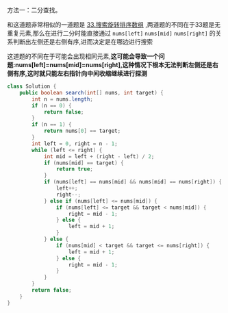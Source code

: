 方法一：二分查找。

和这道题非常相似的一道题是 [33.搜索旋转排序数组](33.搜索旋转排序数组.md) ,两道题的不同在于33题是无重复元素,那么在进行二分时能直接通过 `nums[left]` `nums[mid]` `nums[right]` 的关系判断出左侧还是右侧有序,进而决定是在哪边进行搜索

这道题的不同在于可能会出现相同元素,**这可能会导致一个问题:nums[left]=nums[mid]=nums[right],这种情况下根本无法判断左侧还是右侧有序,这时就只能左右指针向中间收缩继续进行探测**

```java
class Solution {
    public boolean search(int[] nums, int target) {
        int n = nums.length;
        if (n == 0) {
            return false;
        }
        if (n == 1) {
            return nums[0] == target;
        }
        int left = 0, right = n - 1;
        while (left <= right) {
            int mid = left + (right - left) / 2;
            if (nums[mid] == target) {
                return true;
            }
            if (nums[left] == nums[mid] && nums[mid] == nums[right]) {
                left++;
                right--;
            } else if (nums[left] <= nums[mid]) {
                if (nums[left] <= target && target < nums[mid]) {
                    right = mid - 1;
                } else {
                    left = mid + 1;
                }
            } else {
                if (nums[mid] < target && target <= nums[right]) {
                    left = mid + 1;
                } else {
                    right = mid - 1;
                }
            }
        }
        return false;
    }
}
```


